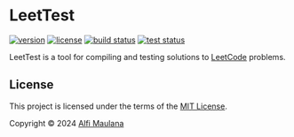 # LeetTest

[![version](https://img.shields.io/github/v/release/threeal/leetsolve?style=flat-square)](https://github.com/threeal/leetsolve/releases)
[![license](https://img.shields.io/github/license/threeal/leetsolve?style=flat-square)](./LICENSE)
[![build status](https://img.shields.io/github/actions/workflow/status/threeal/leetsolve/build.yaml?branch=main&style=flat-square)](https://github.com/threeal/leetsolve/actions/workflows/build.yaml)
[![test status](https://img.shields.io/github/actions/workflow/status/threeal/leetsolve/test.yaml?branch=main&label=test&style=flat-square)](https://github.com/threeal/leetsolve/actions/workflows/test.yaml)

LeetTest is a tool for compiling and testing solutions to [LeetCode](https://leetcode.com/) problems.

## License

This project is licensed under the terms of the [MIT License](./LICENSE).

Copyright © 2024 [Alfi Maulana](https://github.com/threeal)
